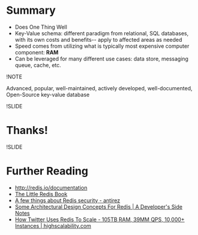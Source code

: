 # Summary

- Does One Thing Well
- Key-Value schema: different paradigm from relational, SQL databases, with its own costs and benefits-- apply to affected areas as needed
- Speed comes from utilizing what is typically most expensive computer component: **RAM**
- Can be leveraged for many different use cases: data store, messaging queue, cache, etc.

!NOTE

Advanced, popular, well-maintained, actively developed, well-documented, Open-Source key-value database

!SLIDE

# Thanks!

!SLIDE

# Further Reading

- <http://redis.io/documentation>
- [The Little Redis Book](http://openmymind.net/2012/1/23/The-Little-Redis-Book/)
- [A few things about Redis security - antirez](http://www.antirez.com/news/96)
- [Some Architectural Design Concepts For Redis | A Developer's Side Notes](http://www.yzuzun.com/2015/04/some-architectural-design-concepts-for-redis/)
- [How Twitter Uses Redis To Scale - 105TB RAM, 39MM QPS, 10,000+ Instances | highscalability.com](http://highscalability.com/blog/2014/9/8/how-twitter-uses-redis-to-scale-105tb-ram-39mm-qps-10000-ins.html)

